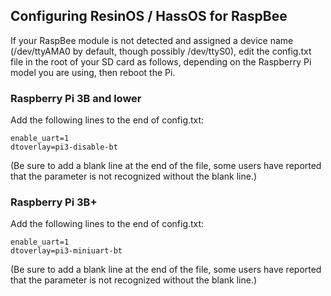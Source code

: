 ## Configuring ResinOS / HassOS for RaspBee

If your RaspBee module is not detected and assigned a device name (/dev/ttyAMA0 by default, though possibly /dev/ttyS0), edit the config.txt file in the root of your SD card as follows, depending on the Raspberry Pi model you are using, then reboot the Pi.

### Raspberry Pi 3B and lower

Add the following lines to the end of config.txt:
```
enable_uart=1
dtoverlay=pi3-disable-bt

```
(Be sure to add a blank line at the end of the file, some users have reported that the parameter is not recognized without the blank line.)

### Raspberry Pi 3B+

Add the following lines to the end of config.txt:
```
enable_uart=1
dtoverlay=pi3-miniuart-bt

```
(Be sure to add a blank line at the end of the file, some users have reported that the parameter is not recognized without the blank line.)